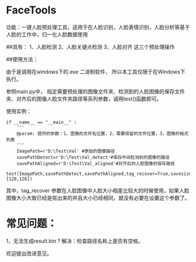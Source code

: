 # FaceTools
功能：一键人脸预处理工具，适用于在人脸识别，人脸表情识别，人脸分析等基于人脸的工作中，归一化人脸数据使用

##具有：
1、人脸检测
2、人脸关键点检测
3、人脸对齐
这三个预处理操作

##使用方法：

由于是调用在windows下的.exe 二进制软件， 所以本工具仅限于在Windows下执行。

参照main.py中，
指定需要预处理的图像文件夹、检测到的人脸图像的保存文件夹、对齐后的图像人脸文件夹路径等系列参数，调用test()函数即可。

使用实例：

```
if __name__ == "__main__" :
    '''
    @param: 提供的参数：1，图像的文件名位置，2，需要保留的文件位置，3，图像的格式列表
    '''
    ImagePath=r'D:\Test\Val' #原始的图像路径
    savePathDetect=r'D:\Test\Val_detect'#保存中间检测到的图像的路径
    savePathAligned=r'D:\Test\Val_aligned'#对齐后的人脸图像的保存路径
    test(ImagePath,savePathDetect,savePathAligned,tag_recover=True,savesize=[128,128])
```
其中，tag_recover 参数在人脸图像中人脸大小相差比较大的时候使用，如果人脸图像大小大致已经是抠出来的并且大小已经相同，就没有必要在设置这个参数了。


常见问题：
========
1，无法生成result.bin ?
解决：检查路径名称上是否有空格。


欢迎提出改进意见。
